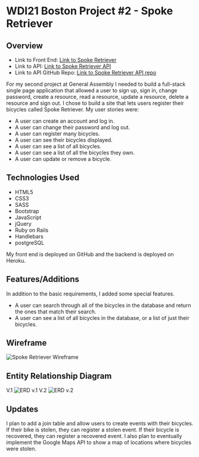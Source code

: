 # WDI21 Boston Project \#2 - Spoke Retriever

## Overview
- Link to Front End:
[Link to Spoke Retriever](https://derekbmcintire.github.io/bike-registry-front-end/)
- Link to API:
[Link to Spoke Retriever API](https://aqueous-brook-70100.herokuapp.com/)
- Link to API GitHub Repo:
[Link to Spoke Retriever API repo](https://github.com/derekbmcintire/bike-registry-back-end)

For my second project at General Assembly I needed to build  a full-stack single page application that allowed a user to sign up, sign in, change password, create a resource, read a resource, update a resource, delete a resource and sign out. I chose to build a site that lets users register their bicycles called Spoke Retriever. My user stories were:

- A user can create an account and log in.
- A user can change their password and log out.
- A user can register many bicycles.
- A user can see their bicycles displayed.
- A user can see a list of all bicycles.
- A user can see a list of all the bicycles they own.
- A user can update or remove a bicycle.

## Technologies Used

- HTML5
- CSS3
- SASS
- Bootstrap
- JavaScript
- jQuery
- Ruby on Rails
- Handlebars
- postgreSQL

My front end is deployed on GitHub and the backend is deployed on Heroku.

## Features/Additions

In addition to the basic requirements, I added some special features.

- A user can search through all of the bicycles in the database and return the ones that match their search.
- A user can see a list of all bicycles in the database, or a list of just their bicycles.

## Wireframe
![Spoke Retriever Wireframe](https://c1.staticflickr.com/5/4538/23906244027_eeca8a2e9e.jpg)

## Entity Relationship Diagram
V.1
![ERD v.1](https://c1.staticflickr.com/5/4556/38786592582_2cd506a8c3.jpg)
V.2
![ERD v.2](https://c1.staticflickr.com/5/4561/38786592192_be3f51508a.jpg)

## Updates
I plan to add a join table and allow users to create events with their bicycles.  If their bike is stolen, they can register a stolen event.  If their bicycle is recovered, they can register a recovered event.  I also plan to eventually implement the Google Maps API to show a map of locations where bicycles were stolen.
